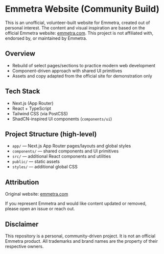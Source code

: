 # Emmetra Website (Community Build)

This is an unofficial, volunteer-built website for Emmetra, created out of personal interest. The content and visual inspiration are based on the official Emmetra website: [emmetra.com](https://emmetra.com/#Services). This project is not affiliated with, endorsed by, or maintained by Emmetra.

## Overview

- Rebuild of select pages/sections to practice modern web development
- Component-driven approach with shared UI primitives
- Assets and copy adapted from the official site for demonstration only

## Tech Stack

- Next.js (App Router)
- React + TypeScript
- Tailwind CSS (via PostCSS)
- ShadCN-inspired UI components (`components/ui`)

## Project Structure (high-level)

- `app/` — Next.js App Router pages/layouts and global styles
- `components/` — shared components and UI primitives
- `src/` — additional React components and utilities
- `public/` — static assets
- `styles/` — additional global CSS

## Attribution

Original website: [emmetra.com](https://emmetra.com/#Services)

If you represent Emmetra and would like content updated or removed, please open an issue or reach out.

## Disclaimer

This repository is a personal, community-driven project. It is not an official Emmetra product. All trademarks and brand names are the property of their respective owners.
